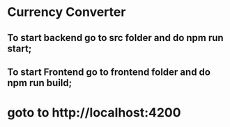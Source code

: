 # Currency Converter

## To start backend go to src folder and do npm run start;

## To start Frontend go to frontend folder and do npm run build;

# goto to http://localhost:4200
